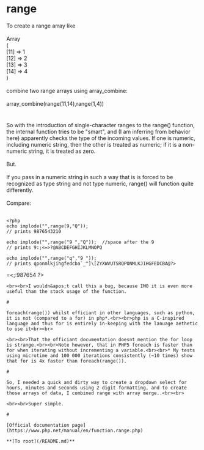 # range



To create a range array like<br><br>Array<br>(<br>    [11] =&gt; 1<br>    [12] =&gt; 2<br>    [13] =&gt; 3<br>    [14] =&gt; 4<br>)<br><br>combine two range arrays using array_combine:<br><br>array_combine(range(11,14),range(1,4))  

#

So with the introduction of single-character ranges to the range() function, the internal function tries to be "smart", and (I am inferring from behavior here) apparently checks the type of the incoming values. If one is numeric, including numeric string, then the other is treated as numeric; if it is a non-numeric string, it is treated as zero. <br><br>But.<br><br>If you pass in a numeric string in such a way that is is forced to be recognized as type string and not type numeric, range() will function quite differently.<br><br>Compare:<br><br>

```
<?php
echo implode("",range(9,"Q"));
// prints 9876543210

echo implode("",range("9 ","Q"));  //space after the 9
// prints 9:;<=>?@ABCDEFGHIJKLMNOPQ

echo implode("",range("q","9 "));
// prints qponmlkjihgfedcba`_^]\[ZYXWVUTSRQPONMLKJIHGFEDCBA@?>
```
=<;:987654
?>
```
<br><br>I wouldn&apos;t call this a bug, because IMO it is even more useful than the stock usage of the function.  

#

foreach(range()) whilst efficiant in other languages, such as python, it is not (compared to a for) in php*.<br><br>php is a C-inspired language and thus for is entirely in-keeping with the lanuage aethetic to use it<br><br>

```
<?php
//efficiant
for($i = $start; $i < $end; $i+=$step) 
{
        //do something with array 
}

//inefficiant
foreach(range($start, $end, $step) as $i)
{
        //do something with array 
}
?>
```
<br><br>That the officiant documentation doesnt mention the for loop is strange.<br><br>Note however, that in PHP5 foreach is faster than for when iterating without incrementing a variable.<br><br>* My tests using microtime and 100 000 iterations consistently (~10 times) show that for is 4x faster than foreach(range()).  

#

So, I needed a quick and dirty way to create a dropdown select for hours, minutes and seconds using 2 digit formatting, and to create those arrays of data, I combined range with array merge..<br><br>

```
<?php
$prepend = array('00','01','02','03','04','05','06','07','08','09');
$hours     = array_merge($prepend,range(10, 23));
$minutes     = array_merge($prepend,range(10, 59));
$seconds     = $minutes;
?>
```
<br><br>Super simple.  

#

[Official documentation page](https://www.php.net/manual/en/function.range.php)

**[To root](/README.md)**